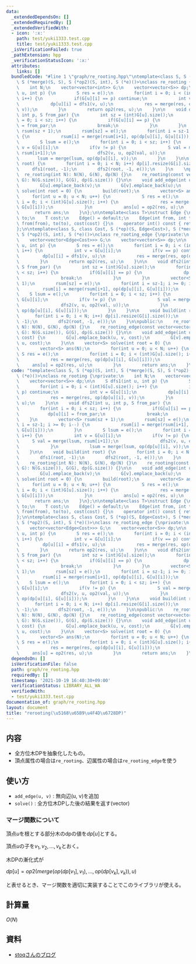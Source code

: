 ```yaml
---
data:
  _extendedDependsOn: []
  _extendedRequiredBy: []
  _extendedVerifiedWith:
  - icon: ':x:'
    path: test/yuki1333.test.cpp
    title: test/yuki1333.test.cpp
  _isVerificationFailed: true
  _pathExtension: hpp
  _verificationStatusIcon: ':x:'
  attributes:
    links: []
  bundledCode: "#line 1 \"graph/re_rooting.hpp\"\ntemplate<class S, S (*op)(S, int),\
    \ S (*merge)(S, S), S (*op2)(S, int), S (*e)()>\nclass re_rooting {\nprivate:\n\
    \    int N;\n    vector<vector<int>> G;\n    vector<vector<S>> dp;\n\n    S dfs1(int\
    \ u, int p) {\n        S res = e();\n        for(int i = 0; i < (int)G[u].size();\
    \ i++) {\n            if(G[u][i] == p) continue;\n            int v = G[u][i];\n\
    \            dp[u][i] = dfs1(v, u);\n            res = merge(res, op(dp[u][i],\
    \ v));\n        }\n        return op2(res, u);\n    }\n\n    void dfs2(int u,\
    \ int p, S from_par) {\n        int sz = (int)G[u].size();\n        for(int i\
    \ = 0; i < sz; i++) {\n            if(G[u][i] == p) {\n                dp[u][i]\
    \ = from_par;\n                break;\n            }\n        }\n        vector<S>\
    \ rsum(sz + 1);\n        rsum[sz] = e();\n        for(int i = sz-1; i >= 0; i--)\
    \ {\n            rsum[i] = merge(rsum[i+1], op(dp[u][i], G[u][i]));\n        }\n\
    \        S lsum = e();\n        for(int i = 0; i < sz; i++) {\n            int\
    \ v = G[u][i];\n            if(v != p) {\n                S val = merge(lsum,\
    \ rsum[i+1]);\n                dfs2(v, u, op2(val, u));\n            }\n     \
    \       lsum = merge(lsum, op(dp[u][i], v));\n        }\n    }\n\n    void build(int\
    \ root) {\n        for(int i = 0; i < N; i++) dp[i].resize(G[i].size());\n   \
    \     dfs1(root, -1);\n        dfs2(root, -1, e());\n    }\n    \npublic:\n  \
    \  re_rooting(int N): N(N), G(N), dp(N) {}\n    re_rooting(const vector<vector<int>>&\
    \ G): N(G.size()), G(G), dp(G.size()) {}\n\n    void add_edge(int u, int v) {\n\
    \        G[u].emplace_back(v);\n        G[v].emplace_back(u);\n    }\n\n    vector<S>\
    \ solve(int root = 0) {\n        build(root);\n        vector<S> ans(N);\n   \
    \     for(int u = 0; u < N; u++) {\n            S res = e();\n            for(int\
    \ i = 0; i < (int)G[u].size(); i++) {\n                res = merge(res, op(dp[u][i],\
    \ G[u][i]));\n            }\n            ans[u] = op2(res, u);\n        }\n  \
    \      return ans;\n    }\n};\n\ntemplate<class T>\nstruct Edge {\n    int from,\
    \ to;\n    T cost;\n    Edge() = default;\n    Edge(int from, int to, T cost):\
    \ from(from), to(to), cost(cost) {}\n    operator int() const { return to; }\n\
    };\n\ntemplate<class S, class Cost, S (*op)(S, Edge<Cost>), S (*merge)(S, S),\
    \ S (*op2)(S, int), S (*e)()>\nclass re_rooting_edge {\nprivate:\n    int N;\n\
    \    vector<vector<Edge<Cost>>> G;\n    vector<vector<S>> dp;\n\n    S dfs1(int\
    \ u, int p) {\n        S res = e();\n        for(int i = 0; i < (int)G[u].size();\
    \ i++) {\n            int v = G[u][i];\n            if(v == p) continue;\n   \
    \         dp[u][i] = dfs1(v, u);\n            res = merge(res, op(dp[u][i], G[u][i]));\n\
    \        }\n        return op2(res, u);\n    }\n\n    void dfs2(int u, int p,\
    \ S from_par) {\n        int sz = (int)G[u].size();\n        for(int i = 0; i\
    \ < sz; i++) {\n            if(G[u][i] == p) {\n                dp[u][i] = from_par;\n\
    \                break;\n            }\n        }\n        vector<S> rsum(sz +\
    \ 1);\n        rsum[sz] = e();\n        for(int i = sz-1; i >= 0; i--) {\n   \
    \         rsum[i] = merge(rsum[i+1], op(dp[u][i], G[u][i]));\n        }\n    \
    \    S lsum = e();\n        for(int i = 0; i < sz; i++) {\n            int v =\
    \ G[u][i];\n            if(v != p) {\n                S val = merge(lsum, rsum[i+1]);\n\
    \                dfs2(v, u, op2(val, u));\n            }\n            lsum = merge(lsum,\
    \ op(dp[u][i], G[u][i]));\n        }\n    }\n\n    void build(int root) {\n  \
    \      for(int i = 0; i < N; i++) dp[i].resize(G[i].size());\n        dfs1(root,\
    \ -1);\n        dfs2(root, -1, e());\n    }\n\npublic:\n    re_rooting_edge(int\
    \ N): N(N), G(N), dp(N) {}\n    re_rooting_edge(const vector<vector<Edge<Cost>>>&\
    \ G): N(G.size()), G(G), dp(G.size()) {}\n\n    void add_edge(int u, int v, Cost\
    \ cost) {\n        G[u].emplace_back(u, v, cost);\n        G[v].emplace_back(v,\
    \ u, cost);\n    }\n\n    vector<S> solve(int root = 0) {\n        build(root);\n\
    \        vector<S> ans(N);\n        for(int u = 0; u < N; u++) {\n           \
    \ S res = e();\n            for(int i = 0; i < (int)G[u].size(); i++) {\n    \
    \            res = merge(res, op(dp[u][i], G[u][i]));\n            }\n       \
    \     ans[u] = op2(res, u);\n        }\n        return ans;\n    }\n};\n"
  code: "template<class S, S (*op)(S, int), S (*merge)(S, S), S (*op2)(S, int), S\
    \ (*e)()>\nclass re_rooting {\nprivate:\n    int N;\n    vector<vector<int>> G;\n\
    \    vector<vector<S>> dp;\n\n    S dfs1(int u, int p) {\n        S res = e();\n\
    \        for(int i = 0; i < (int)G[u].size(); i++) {\n            if(G[u][i] ==\
    \ p) continue;\n            int v = G[u][i];\n            dp[u][i] = dfs1(v, u);\n\
    \            res = merge(res, op(dp[u][i], v));\n        }\n        return op2(res,\
    \ u);\n    }\n\n    void dfs2(int u, int p, S from_par) {\n        int sz = (int)G[u].size();\n\
    \        for(int i = 0; i < sz; i++) {\n            if(G[u][i] == p) {\n     \
    \           dp[u][i] = from_par;\n                break;\n            }\n    \
    \    }\n        vector<S> rsum(sz + 1);\n        rsum[sz] = e();\n        for(int\
    \ i = sz-1; i >= 0; i--) {\n            rsum[i] = merge(rsum[i+1], op(dp[u][i],\
    \ G[u][i]));\n        }\n        S lsum = e();\n        for(int i = 0; i < sz;\
    \ i++) {\n            int v = G[u][i];\n            if(v != p) {\n           \
    \     S val = merge(lsum, rsum[i+1]);\n                dfs2(v, u, op2(val, u));\n\
    \            }\n            lsum = merge(lsum, op(dp[u][i], v));\n        }\n\
    \    }\n\n    void build(int root) {\n        for(int i = 0; i < N; i++) dp[i].resize(G[i].size());\n\
    \        dfs1(root, -1);\n        dfs2(root, -1, e());\n    }\n    \npublic:\n\
    \    re_rooting(int N): N(N), G(N), dp(N) {}\n    re_rooting(const vector<vector<int>>&\
    \ G): N(G.size()), G(G), dp(G.size()) {}\n\n    void add_edge(int u, int v) {\n\
    \        G[u].emplace_back(v);\n        G[v].emplace_back(u);\n    }\n\n    vector<S>\
    \ solve(int root = 0) {\n        build(root);\n        vector<S> ans(N);\n   \
    \     for(int u = 0; u < N; u++) {\n            S res = e();\n            for(int\
    \ i = 0; i < (int)G[u].size(); i++) {\n                res = merge(res, op(dp[u][i],\
    \ G[u][i]));\n            }\n            ans[u] = op2(res, u);\n        }\n  \
    \      return ans;\n    }\n};\n\ntemplate<class T>\nstruct Edge {\n    int from,\
    \ to;\n    T cost;\n    Edge() = default;\n    Edge(int from, int to, T cost):\
    \ from(from), to(to), cost(cost) {}\n    operator int() const { return to; }\n\
    };\n\ntemplate<class S, class Cost, S (*op)(S, Edge<Cost>), S (*merge)(S, S),\
    \ S (*op2)(S, int), S (*e)()>\nclass re_rooting_edge {\nprivate:\n    int N;\n\
    \    vector<vector<Edge<Cost>>> G;\n    vector<vector<S>> dp;\n\n    S dfs1(int\
    \ u, int p) {\n        S res = e();\n        for(int i = 0; i < (int)G[u].size();\
    \ i++) {\n            int v = G[u][i];\n            if(v == p) continue;\n   \
    \         dp[u][i] = dfs1(v, u);\n            res = merge(res, op(dp[u][i], G[u][i]));\n\
    \        }\n        return op2(res, u);\n    }\n\n    void dfs2(int u, int p,\
    \ S from_par) {\n        int sz = (int)G[u].size();\n        for(int i = 0; i\
    \ < sz; i++) {\n            if(G[u][i] == p) {\n                dp[u][i] = from_par;\n\
    \                break;\n            }\n        }\n        vector<S> rsum(sz +\
    \ 1);\n        rsum[sz] = e();\n        for(int i = sz-1; i >= 0; i--) {\n   \
    \         rsum[i] = merge(rsum[i+1], op(dp[u][i], G[u][i]));\n        }\n    \
    \    S lsum = e();\n        for(int i = 0; i < sz; i++) {\n            int v =\
    \ G[u][i];\n            if(v != p) {\n                S val = merge(lsum, rsum[i+1]);\n\
    \                dfs2(v, u, op2(val, u));\n            }\n            lsum = merge(lsum,\
    \ op(dp[u][i], G[u][i]));\n        }\n    }\n\n    void build(int root) {\n  \
    \      for(int i = 0; i < N; i++) dp[i].resize(G[i].size());\n        dfs1(root,\
    \ -1);\n        dfs2(root, -1, e());\n    }\n\npublic:\n    re_rooting_edge(int\
    \ N): N(N), G(N), dp(N) {}\n    re_rooting_edge(const vector<vector<Edge<Cost>>>&\
    \ G): N(G.size()), G(G), dp(G.size()) {}\n\n    void add_edge(int u, int v, Cost\
    \ cost) {\n        G[u].emplace_back(u, v, cost);\n        G[v].emplace_back(v,\
    \ u, cost);\n    }\n\n    vector<S> solve(int root = 0) {\n        build(root);\n\
    \        vector<S> ans(N);\n        for(int u = 0; u < N; u++) {\n           \
    \ S res = e();\n            for(int i = 0; i < (int)G[u].size(); i++) {\n    \
    \            res = merge(res, op(dp[u][i], G[u][i]));\n            }\n       \
    \     ans[u] = op2(res, u);\n        }\n        return ans;\n    }\n};"
  dependsOn: []
  isVerificationFile: false
  path: graph/re_rooting.hpp
  requiredBy: []
  timestamp: '2021-10-19 16:40:30+09:00'
  verificationStatus: LIBRARY_ALL_WA
  verifiedWith:
  - test/yuki1333.test.cpp
documentation_of: graph/re_rooting.hpp
layout: document
title: "rerooting(\u5168\u65B9\u4F4D\u6728DP)"
---
```


## 内容
- 全方位木DPを抽象化したもの。
- 頂点属性の場合は`re_rooting`、辺属性の場合は`re_rooting_edge`を使う

## 使い方
- `add_edge(u, v)` : 無向辺(u, v)を追加
- `solve()` : 全方位木DPした後の結果を返す(vector)

### マージ関数について
頂点$u$を根とする部分木のdpの値を$dp[u]$とする。

頂点$u$の子を$v_1, v_2, ... ,v_k$とおく。

木DPの漸化式が

$dp[u] = op2(merge(op(dp[v_1], v_1), ... , op(dp[v_k], v_k)), u)$

と表せるとき、マージ関数を適切に実装することでこのライブラリが使える。

## 計算量
$O(N)$

## 資料
- [stoqさんのブログ](https://null-mn.hatenablog.com/entry/2020/04/14/124151)